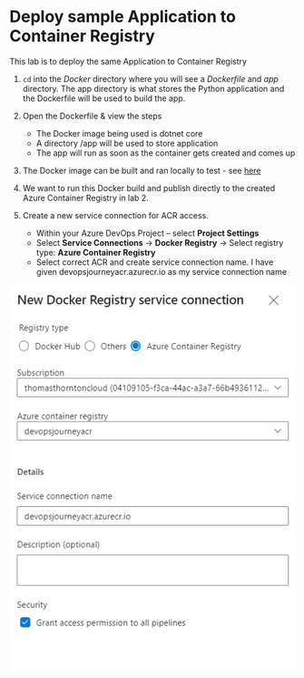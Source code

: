 # Deploy sample Application to Container Registry

This lab is to deploy the same Application to Container Registry

1. `cd` into the *Docker* directory where you will see a *Dockerfile* and *app* directory. The app directory is what stores the Python application and the Dockerfile will be used to build the app.

2. Open the Dockerfile & view the steps
    - The Docker image being used is dotnet core
    - A directory /app will be used to store application
    - The app will run as soon as the container gets created and comes up

3. The Docker image can be built and ran locally to test - see [here](docker-image-locally.md)

4. We want to run this Docker build and publish directly to the created Azure Container Registry in lab 2. 

5. Create a new service connection for ACR access.
   - Within your Azure DevOps Project – select **Project Settings**
   - Select **Service Connections** -> **Docker Registry** -> Select registry type: **Azure Container Registry**
   - Select correct ACR and create service connection name. I have given devopsjourneyacr.azurecr.io as my service connection name

![](images/deploy-app-to-acr-1.png)
